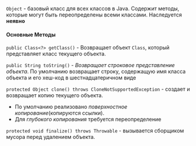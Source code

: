 `Object` - базовый класс  для всех классов в Java. Содержит методы, которые могут быть переопределены всеми классами. Наследуется __неявно__

#### Основные Методы
`public Class<?> getClass()` - Возвращает объект `Class`, который представляет класс текущего объекта.

`public String toString()` - _Возвращает строковое представление объекта_. По умолчанию возвращает строку, содержащую имя класса объекта и его хеш-код в шестнадцатеричном виде

`protected Object clone() throws CloneNotSupportedException` - создает и возвращает копию текущего объекта. 
- По умолчанию реализовано _поверхностное копирование_(копируются ссылки). 
- Для _глубокого копирования_ требуется переопределение

`protected void finalize() throws Throwable` -  вызывается сборщиком мусора перед удалением объекта.
